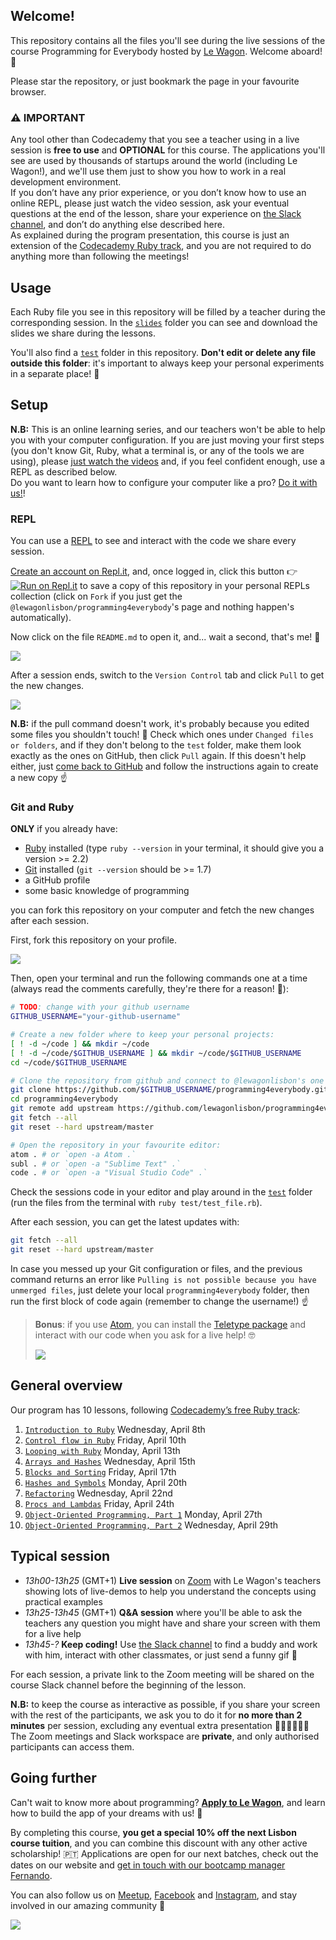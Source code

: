 ## Welcome!

This repository contains all the files you'll see during the live sessions of the course Programming for Everybody hosted by [Le Wagon](https://www.lewagon.com). Welcome aboard! 🎉

Please star the repository, or just bookmark the page in your favourite browser.

### ⚠️ IMPORTANT

Any tool other than Codecademy that you see a teacher using in a live session is **free to use** and __**OPTIONAL**__ for this course. The applications you'll see are used by thousands of startups around the world (including Le Wagon!), and we'll use them just to show you how to work in a real development environment. <br>
If you don’t have any prior experience, or you don’t know how to use an online REPL, please just watch the video session, ask your eventual questions at the end of the lesson, share your experience on [the Slack channel](https://programming4everybody.slack.com), and don’t do anything else described here. <br>
As explained during the program presentation, this course is just an extension of the [Codecademy Ruby track](https://www.codecademy.com/learn/learn-ruby), and you are not required to do anything more than following the meetings!

## Usage

Each Ruby file you see in this repository will be filled by a teacher during the corresponding session. In the [`slides`](./slides) folder you can see and download the slides we share during the lessons.

You'll also find a [`test`](./test) folder in this repository. **Don't edit or delete any file outside this folder**: it's important to always keep your personal experiments in a separate place! 🧪

## Setup

**N.B:** This is an online learning series, and our teachers won't be able to help you with your computer configuration. If you are just moving your first steps (you don't know Git, Ruby, what a terminal is, or any of the tools we are using), please [just watch the videos](https://bit.ly/p4e-lecture-videos) and, if you feel confident enough, use a REPL as described below. <br>
Do you want to learn how to configure your computer like a pro? [Do it with us!](#going-further)!

### REPL

You can use a [REPL](https://en.wikipedia.org/wiki/Read%E2%80%93eval%E2%80%93print_loop) to see and interact with the code we share every session.

[Create an account on Repl.it](https://repl.it/signup), and, once logged in, click this button 👉 [![Run on Repl.it](https://repl.it/badge/github/lewagonlisbon/programming4everybody)](https://repl.it/@lewagonlisbon/programming4everybody) to save a copy of this repository in your personal REPLs collection (click on `Fork` if you just get the `@lewagonlisbon/programming4everybody`'s page and nothing happen's automatically).

Now click on the file `README.md` to open it, and... wait a second, that's me! 🤖

![](https://github.com/lewagonlisbon/programming4everybody/raw/master/images/repl1.png)

After a session ends, switch to the `Version Control` tab and click `Pull` to get the new changes.

![](https://github.com/lewagonlisbon/programming4everybody/raw/master/images/repl2.png)

**N.B:** if the pull command doesn't work, it's probably because you edited some files you shouldn't touch! 🛑 Check which ones under `Changed files or folders`, and if they don't belong to the `test` folder, make them look exactly as the ones on GitHub, then click `Pull` again. If this doesn't help either, just [come back to GitHub](https://github.com/lewagonlisbon/programming4everybody#REPL) and follow the instructions again to create a new copy ☝️

### Git and Ruby

**ONLY** if you already have:

- [Ruby](https://www.ruby-lang.org/en/documentation/installation) installed (type `ruby --version` in your terminal, it should give you a version >= 2.2)
- [Git](https://git-scm.com/book/en/v2/Getting-Started-Installing-Git) installed (`git --version` should be >= 1.7)
- a GitHub profile
- some basic knowledge of programming

you can fork this repository on your computer and fetch the new changes after each session.

First, fork this repository on your profile.

![](https://github.com/lewagonlisbon/programming4everybody/raw/master/images/fork.png)

Then, open your terminal and run the following commands one at a time (always read the comments carefully, they're there for a reason! 👀):

```sh
# TODO: change with your github username
GITHUB_USERNAME="your-github-username"

# Create a new folder where to keep your personal projects:
[ ! -d ~/code ] && mkdir ~/code
[ ! -d ~/code/$GITHUB_USERNAME ] && mkdir ~/code/$GITHUB_USERNAME
cd ~/code/$GITHUB_USERNAME

# Clone the repository from github and connect to @lewagonlisbon's one (run JUST ONCE):
git clone https://github.com/$GITHUB_USERNAME/programming4everybody.git
cd programming4everybody
git remote add upstream https://github.com/lewagonlisbon/programming4everybody.git
git fetch --all
git reset --hard upstream/master

# Open the repository in your favourite editor:
atom . # or `open -a Atom .`
subl . # or `open -a "Sublime Text" .`
code . # or `open -a "Visual Studio Code" .`
```

Check the sessions code in your editor and play around in the [`test`](./test) folder (run the files from the terminal with `ruby test/test_file.rb`).

After each session, you can get the latest updates with:

```sh
git fetch --all
git reset --hard upstream/master
```

In case you messed up your Git configuration or files, and the previous command returns an error like `Pulling is not possible because you have unmerged files`, just delete your local `programming4everybody` folder, then run the first block of code again (remember to change the username!) ☝️

> **Bonus**: if you use [Atom](https://atom.io), you can install the [Teletype package](https://teletype.atom.io) and interact with our code when you ask for a live help! 🤓
>
> ![](https://blog.atom.io/img/posts/teletype/code-together.gif)

## General overview

Our program has 10 lessons, following [Codecademy’s free Ruby track](https://www.codecademy.com/learn/learn-ruby):

1. [`Introduction to Ruby`](./01_introduction.rb) Wednesday, April 8th
2. [`Control flow in Ruby`](./02_control_flow.rb) Friday, April 10th
3. [`Looping with Ruby`](./03_looping.rb) Monday, April 13th
4. [`Arrays and Hashes`](./04_arrays_and_hases.rb) Wednesday, April 15th
5. [`Blocks and Sorting`](./05_blocks.rb) Friday, April 17th
6. [`Hashes and Symbols`](./06_hashes_and_symbols.rb) Monday, April 20th
7. [`Refactoring`](./07_refractoring.rb) Wednesday, April 22nd
8. [`Procs and Lambdas`](./08_procks_and_lambdas.rb) Friday, April 24th
9. [`Object-Oriented Programming, Part 1`](./09_oop.rb) Monday, April 27th
10. [`Object-Oriented Programming, Part 2`](./10_oop.rb) Wednesday, April 29th

## Typical session

- _13h00-13h25_ (GMT+1) **Live session** on [Zoom](https://zoom.us/signup) with Le Wagon's teachers showing lots of live-demos to help you understand the concepts using practical examples
- _13h25-13h45_ (GMT+1) **Q&A session** where you'll be able to ask the teachers any question you might have and share your screen with them for a live help
- _13h45-?_ **Keep coding!** Use [the Slack channel](https://programming4everybody.slack.com) to find a buddy and work with him, interact with other classmates, or just send a funny gif 🙈

For each session, a private link to the Zoom meeting will be shared on the course Slack channel before the beginning of the lesson.

**N.B:** to keep the course as interactive as possible, if you share your screen with the rest of the participants, we ask you to do it for **no more than 2 minutes** per session, excluding any eventual extra presentation 🙋🏼‍♀️🙋🏽‍♂️ <br>
The Zoom meetings and Slack workspace are **private**, and only authorised participants can access them.

## Going further

Can't wait to know more about programming? **[Apply to Le Wagon](http://www.lewagon.com/lisbon/apply)**, and learn how to build the app of your dreams with us! 🚀

By completing this course, **you get a special 10% off the next Lisbon course tuition**, and you can combine this discount with any other active scholarship! 🇵🇹 Applications are open for our next batches, check out the dates on our website and [get in touch with our bootcamp manager Fernando](https://app.slack.com/client/T0110B1KQP3/D011C474D2P/user_profile/U011PACG01W).

You can also follow us on [Meetup](https://www.meetup.com/Le-Wagon-Lisbon-Coding-Station), [Facebook](https://www.facebook.com/lewagonlisbon) and [Instagram](https://www.instagram.com/lewagonlisbon), and stay involved in our amazing community 🤩

![](https://github.com/lewagonlisbon/programming4everybody/raw/master/images/lisbon.jpg)
